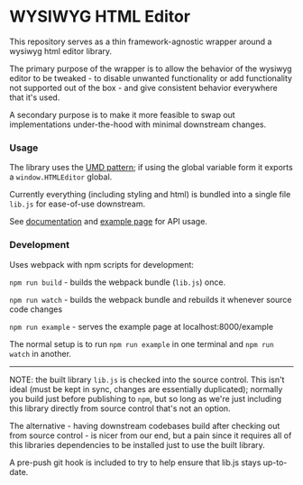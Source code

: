 # WYSIWYG HTML Editor #

This repository serves as a thin framework-agnostic wrapper around a wysiwyg html editor library.

The primary purpose of the wrapper is to allow the behavior of the wysiwyg editor to be tweaked - to disable unwanted functionality or add functionality not supported out of the box - and give consistent behavior everywhere that it's used.

A secondary purpose is to make it more feasible to swap out implementations under-the-hood with minimal downstream changes.

### Usage ###

The library uses the [UMD pattern](https://github.com/umdjs/umd); if using the global variable form it exports a `window.HTMLEditor` global.

Currently everything (including styling and html) is bundled into a single file `lib.js` for ease-of-use downstream.  

See [documentation](API.md) and [example page](example/index.html) for API usage.

### Development ###

Uses webpack with npm scripts for development:

`npm run build` - builds the webpack bundle (`lib.js`) once.

`npm run watch` - builds the webpack bundle and rebuilds it whenever source code changes

`npm run example` - serves the example page at localhost:8000/example

The normal setup is to run `npm run example` in one terminal and `npm run watch` in another.

---

NOTE: the built library `lib.js` is checked into the source control.  This isn't ideal (must be kept in sync, changes are essentially duplicated); normally you build just before publishing to `npm`, but so long as we're just including this library directly from source control that's not an option.

The alternative - having downstream codebases build after checking out from source control - is nicer from our end, but a pain since it requires all of this libraries dependencies to be installed just to use the built library.  

A pre-push git hook is included to try to help ensure that lib.js stays up-to-date.
